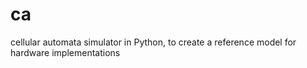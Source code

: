 ca
==

cellular automata simulator in Python, to create a reference model for hardware implementations